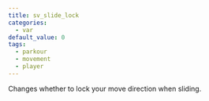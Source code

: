 ```yaml
---
title: sv_slide_lock
categories:
  - var
default_value: 0
tags:
  - parkour
  - movement
  - player
---
```


Changes whether to lock your move direction when sliding.
